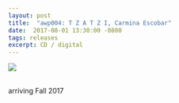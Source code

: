 ```yaml
---
layout: post
title:  "awp004: T Z A T Z I, Carmina Escobar"
date:  2017-08-01 13:30:00 -0800
tags: releases
excerpt: CD / digital
---
```




![]({{site.url}}/assets/tzatzitest.png)

<br/>arriving Fall 2017

<!-- <br/>

## contents

#### Part I:  /ˌrekəɡˈniSH(ə)n ˈeksərˌsīz/

( recognition exercises / ejercicios de reconocimiento )

3 second delay / voice / various objects to filter the voice

* 1
* 2
* 3
* 4
* 5

#### Part II: CIHUANAHUALLI

voice / electronics / feedback

* Payatl Kamojpaltik (rebozo púrpura / purple shawl)
* Cihuamizti (puma hembra / female puma)
* Tlacualo (devorado / devoured)
* ILhuicatl Yayauhco (el cielo negro de la noche / the black sky of night)
* Ihiyotl (alma-sombra / shadow-soul)

<br/>

## credits

All music composed and performed by Carmina Escobar (voice and objects)

Part 1 recorded, mixed, and mastered by Justin Asher for Mnemonic Recordings in Los Angeles CA, 2016

Part 2 recorded, mixed, and mastered by Scott Cazan in Los Angeles CA, 2017

Design: [Steven Ziadie](http://estzi.com/)

<br/>

## thanks

Thank you to Casey Anderson, Scott Cazan, and Justin Asher for making this album possible -->
